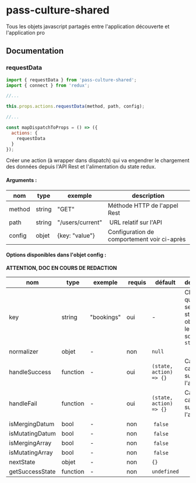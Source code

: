 # pass-culture-shared
Tous les objets javascript partagés entre l'application découverte et l'application pro


## Documentation

### requestData

```javascript
import { requestData } from 'pass-culture-shared';
import { connect } from 'redux';

//...

this.props.actions.requestData(method, path, config);

//...

const mapDispatchToProps = () => ({
  actions: {
    requestData
  }
});

```

Créer une action (à wrapper dans dispatch) qui va engendrer le chargement des données depuis l'API Rest et l'alimentation du state redux.



#### Arguments :

| nom | type | exemple | description |
| -- | -- | -- | -- |
| method | string | "GET" | Méthode HTTP de l'appel Rest |
| path | string | "/users/current" | URL relatif sur l'API |
| config | objet | {key: "value"} | Configuration de comportement voir ci-après |


#### Options disponibles dans l'objet config :


 **ATTENTION, DOC EN COURS DE REDACTION**


| nom | type | exemple | requis | défault | description |
| -- | -- | -- | -- | -- | -- |
| key | string | "bookings" | oui | - | Clé sous la quelle seront stockés les objets dans le store, sous `state.data` |
| normalizer | objet | - | non | `null` | |
| handleSuccess | function | - | oui | `(state, action) => {}` | Callback en cas de succès de l'appel Rest |
| handleFail | function | - |  oui | `(state, action) => {}` | Callback en cas de succès de l'appel Rest |
| isMergingDatum | bool | - | non | `false` | |
| isMutatingDatum | bool | - | non | `false` | |
| isMergingArray | bool | - | non | `false` | |
| isMutatingArray | bool | - | non | `false` | |
| nextState | objet | - | non | `{}` | |
| getSuccessState | function | - | non | `undefined` | |
